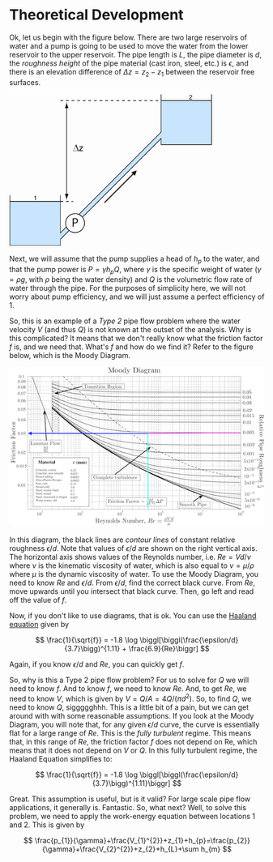 # Theoretical Development
Ok, let us begin with the figure below. There are two large reservoirs of water and a pump is going to be used to move the water from the lower reservoir to the upper reservoir. The pipe length is $L$, the pipe diameter is $d$, the *roughness height* of the pipe material (cast iron, steel, etc.) is $\epsilon$, and there is an elevation difference of $\Delta z = z_{2}-z_{1}$ between the reservoir free surfaces.

![schematic](/figures/pumpflow.png)

Next, we will assume that the pump supplies a head of $h_{p}$ to the water, and that the pump power is $P=\gamma h_{p} Q$, where $\gamma$ is the specific weight of water ($\gamma = \rho g$, with $\rho$ being the water density) and $Q$ is the volumetric flow rate of water through the pipe. For the purposes of simplicity here, we will not worry about pump efficiency, and we will just assume a perfect efficiency of 1.

So, this is an example of a *Type 2* pipe flow problem where the water velocity $V$ (and thus $Q$) is not known at the outset of the analysis. Why is this complicated? It means that we don't really know what the friction factor $f$ is, and we need that. What's $f$ and how do we find it? Refer to the figure below, which is the Moody Diagram.

![moody](/figures/moody.tiff)

In this diagram, the black lines are *contour lines* of constant relative roughness $\epsilon/d$. Note that values of $\epsilon/d$ are shown on the right vertical axis. The horizontal axis shows values of the Reynolds number, i.e. $Re = Vd/\nu$ where $\nu$ is the kinematic viscosity of water, which is also equal to $\nu=\mu/\rho$ where $\mu$ is the dynamic viscosity of water. To use the Moody Diagram, you need to know $Re$ and $\epsilon/d$. From $\epsilon/d$, find the correct black curve. From $Re$, move upwards until you intersect that black curve. Then, go left and read off the value of $f$.

Now, if you don't like to use diagrams, that is ok. You can use the [Haaland equation](https://en.wikipedia.org/wiki/Darcy_friction_factor_formulae#Haaland_equation) given by

$$ \frac{1}{\sqrt{f}} = -1.8 \log \biggl[\biggl(\frac{\epsilon/d}{3.7}\bigg)^{1.11} + \frac{6.9}{Re}\biggr] $$

Again, if you know $\epsilon/d$ and $Re$, you can quickly get $f$.

So, why is this a Type 2 pipe flow problem? For us to solve for $Q$ we will need to know $f$. And to know $f$, we need to know $Re$. And, to get $Re$, we need to know $V$, which is given by $V = Q / A = 4Q/(\pi d^{2})$. So, to find $Q$, we need to know $Q$, siggggghhh. This is a little bit of a pain, but we can get around with with some reasonable assumptions. If you look at the Moody Diagram, you will note that, for any given $\epsilon/d$ curve, the curve is essentially flat for a large range of $Re$. This is the *fully turbulent* regime. This means that, in this range of $Re$, the friction factor $f$ does not depend on Re, which means that it does not depend on $V$ or $Q$. In this fully turbulent regime, the Haaland Equation simplifies to:

$$ \frac{1}{\sqrt{f}} = -1.8 \log \biggl[\biggl(\frac{\epsilon/d}{3.7}\bigg)^{1.11}\biggr] $$

Great. This assumption is useful, but is it valid? For large scale pipe flow applications, it generally is. Fantastic. So, what next? Well, to solve this problem, we need to apply the work-energy equation between locations 1 and 2. This is given by

$$ \frac{p_{1}}{\gamma}+\frac{V_{1}^{2}}+z_{1}+h_{p}=\frac{p_{2}}{\gamma}+\frac{V_{2}^{2}}+z_{2}+h_{L}+\sum h_{m} $$
